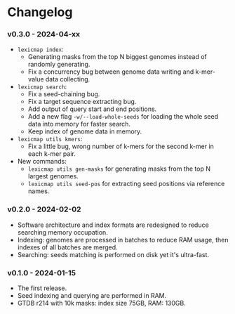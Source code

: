 # Changelog

### v0.3.0 - 2024-04-xx

- `lexicmap index`:
    - Generating masks from the top N biggest genomes instead of randomly generating.
    - Fix a concurrency bug between genome data writing and k-mer-value data collecting.
- `lexicmap search`:
    - Fix a seed-chaining bug.
    - Fix a target sequence extracting bug.
    - Add output of query start and end positions.
    - Add a new flag `-w/--load-whole-seeds` for loading the whole seed data into memory for faster search.
    - Keep index of genome data in memory.
- `lexicmap utils kmers`:
    - Fix a little bug, wrong number of k-mers for the second k-mer in each k-mer pair.
- New commands:
    - `lexicmap utils gen-masks` for generating masks from the top N largest genomes.
    - `lexicmap utils seed-pos` for extracting seed positions via reference names.

### v0.2.0 - 2024-02-02

- Software architecture and index formats are redesigned to reduce searching memory occupation.
- Indexing: genomes are processed in batches to reduce RAM usage, then indexes of all batches are merged.
- Searching: seeds matching is performed on disk yet it's ultra-fast.

### v0.1.0 - 2024-01-15

- The first release.
- Seed indexing and querying are performed in RAM.
- GTDB r214 with 10k masks: index size 75GB, RAM: 130GB.
